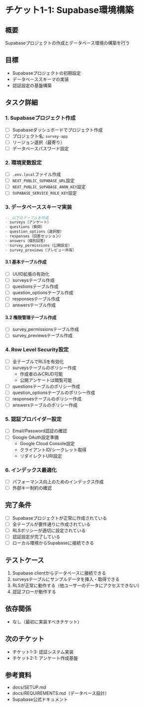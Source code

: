 # チケット1-1: Supabase環境構築

## 概要
Supabaseプロジェクトの作成とデータベース環境の構築を行う

## 目標
- Supabaseプロジェクトの初期設定
- データベーススキーマの実装
- 認証設定の基盤構築

## タスク詳細

### 1. Supabaseプロジェクト作成
- [ ] Supabaseダッシュボードでプロジェクト作成
- [ ] プロジェクト名: `survey-app`
- [ ] リージョン選択（最寄り）
- [ ] データベースパスワード設定

### 2. 環境変数設定
- [ ] `.env.local`ファイル作成
- [ ] `NEXT_PUBLIC_SUPABASE_URL`設定
- [ ] `NEXT_PUBLIC_SUPABASE_ANON_KEY`設定
- [ ] `SUPABASE_SERVICE_ROLE_KEY`設定

### 3. データベーススキーマ実装
```sql
-- 以下のテーブルを作成
- surveys（アンケート）
- questions（質問）
- question_options（選択肢）
- responses（回答セッション）
- answers（個別回答）
- survey_permissions（公開設定）
- survey_previews（プレビュー共有）
```

#### 3.1 基本テーブル作成
- [ ] UUID拡張の有効化
- [ ] surveysテーブル作成
- [ ] questionsテーブル作成
- [ ] question_optionsテーブル作成
- [ ] responsesテーブル作成
- [ ] answersテーブル作成

#### 3.2 権限管理テーブル作成
- [ ] survey_permissionsテーブル作成
- [ ] survey_previewsテーブル作成

### 4. Row Level Security設定
- [ ] 全テーブルでRLSを有効化
- [ ] surveysテーブルのポリシー作成
  - 作成者のみCRUD可能
  - 公開アンケートは閲覧可能
- [ ] questionsテーブルのポリシー作成
- [ ] question_optionsテーブルのポリシー作成
- [ ] responsesテーブルのポリシー作成
- [ ] answersテーブルのポリシー作成

### 5. 認証プロバイダー設定
- [ ] Email/Password認証の確認
- [ ] Google OAuth設定準備
  - Google Cloud Console設定
  - クライアントID/シークレット取得
  - リダイレクトURI設定

### 6. インデックス最適化
- [ ] パフォーマンス向上のためのインデックス作成
- [ ] 外部キー制約の確認

## 完了条件
- [ ] Supabaseプロジェクトが正常に作成されている
- [ ] 全テーブルが要件通りに作成されている
- [ ] RLSポリシーが適切に設定されている
- [ ] 認証設定が完了している
- [ ] ローカル環境からSupabaseに接続できる

## テストケース
1. Supabase clientからデータベースに接続できる
2. surveysテーブルにサンプルデータを挿入・取得できる
3. RLSが正常に動作する（他ユーザーのデータにアクセスできない）
4. 認証フローが動作する

## 依存関係
- なし（最初に実装すべきチケット）

## 次のチケット
- チケット1-3: 認証システム実装
- チケット2-1: アンケート作成基盤

## 参考資料
- docs/SETUP.md
- docs/REQUIREMENTS.md（データベース設計）
- Supabase公式ドキュメント
